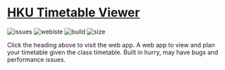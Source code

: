 # [HKU Timetable Viewer](https://lioqing.github.io/hku-timetable-viewer/)

![issues](https://img.shields.io/github/issues/LioQing/hku-timetable-viewer)
![webiste](https://img.shields.io/website?url=https%3A%2F%2Flioqing.github.io%2Fhku-timetable-viewer%2F)
![build](https://img.shields.io/github/workflow/status/LioQing/hku-timetable-viewer/Deploy%20GitHub%20Pages)
![size](https://img.shields.io/github/repo-size/LioQing/hku-timetable-viewer)

Click the heading above to visit the web app.
A web app to view and plan your timetable given the class timetable.
Built in hurry, may have bugs and performance issues.

